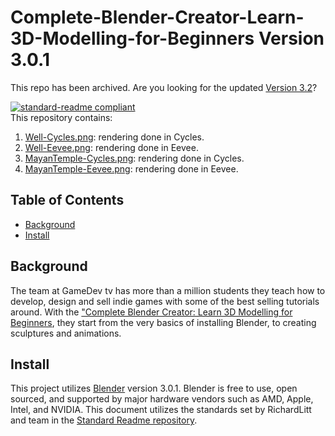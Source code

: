# Complete-Blender-Creator-Learn-3D-Modelling-for-Beginners Version 3.0.1

This repo has been archived. Are you looking for the updated [Version 3.2](https://github.com/HCSimpson/Complete-Blender-Creator-Learn-3D-Modelling-for-Beginners-Version-3.2)?

[![standard-readme compliant](https://img.shields.io/badge/readme%20style-standard-brightgreen.svg?style=flat-square)](https://github.com/RichardLitt/standard-readme)
<br>
This repository contains:
1. [Well-Cycles.png](https://github.com/HCSimpson/Blender-3.0-Beginner-Tutorial-Donut/blob/main/Donut-Cycles.jpg): rendering done in Cycles.
2. [Well-Eevee.png](https://github.com/HCSimpson/Blender-3.0-Beginner-Tutorial-Donut/blob/main/Donut-Eevee.jpg): rendering done in Eevee.
3. [MayanTemple-Cycles.png](https://github.com/HCSimpson/Blender-3.0-Beginner-Tutorial-Donut/blob/main/Donut-Eevee.jpg): rendering done in Cycles.
4. [MayanTemple-Eevee.png](https://github.com/HCSimpson/Blender-3.0-Beginner-Tutorial-Donut/blob/main/Donut-Eevee.jpg): rendering done in Eevee.

## Table of Contents
* [Background](#a-name"background"abackground)
* [Install](#a-name"install"ainstall)

## <a name="background"></a>Background 
The team at GameDev tv has more than a million students they teach how to develop, design and sell indie games with some of the best selling tutorials around. With the ["Complete Blender Creator: Learn 3D Modelling for Beginners](https://www.udemy.com/course/blendertutorial/), they start from the very basics of installing Blender, to creating sculptures and animations. 

## <a name="install"></a>Install
This project utilizes [Blender](https://www.blender.org/ "Blender") version 3.0.1. Blender is free to use, open sourced, and supported by major hardware vendors such as AMD, Apple, Intel, and NVIDIA. This document utilizes the standards set by RichardLitt and team in the [Standard Readme repository](https://github.com/RichardLitt/standard-readme "Standard Readme repository").